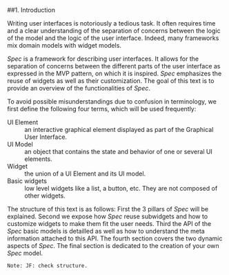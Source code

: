 

##1\. Introduction


Writing user interfaces is notoriously a tedious task\.
It often requires time and a clear understanding of the separation of concerns between the logic of the model and the logic of the user interface\.
Indeed, many frameworks mix domain models with widget models\.


*Spec* is a framework for describing user interfaces\. 
It allows for the separation of concerns between the different parts of the user interface as expressed in the MVP pattern, on which it is inspired\.
*Spec* emphasizes the reuse of widgets as well as their customization\.
The goal of this text is to provide an overview of the functionalities of 
*Spec*\. 


To avoid possible misunderstandings due to confusion in terminology, we first define the following four terms, which will be used frequently:

<dl><dt>UI Element
</dt><dd>an interactive graphical element displayed as part of the Graphical User Interface.</dd><dt>UI Model
</dt><dd>an object that contains the state and behavior of one or several UI elements.</dd><dt>Widget
</dt><dd>the union of a UI Element and its UI model.</dd><dt>Basic widgets
</dt><dd>low level widgets like a list, a button, etc. They are not composed of other widgets.</dd></dl>

The structure of this text is as follows:
First the 3 pillars of 
*Spec* will be explained\. 
Second we expose how 
*Spec* reuse subwidgets and how to customize widgets to make them fit the user needs\.
Third the API of the 
*Spec* basic models is detailled as well as how to understand the meta information attached to this API\. 
The fourth section covers the two dynamic aspects of 
*Spec*\. 
The final section is dedicated to the creation of your own 
*Spec* model\.




    Note: JF: check structure.

